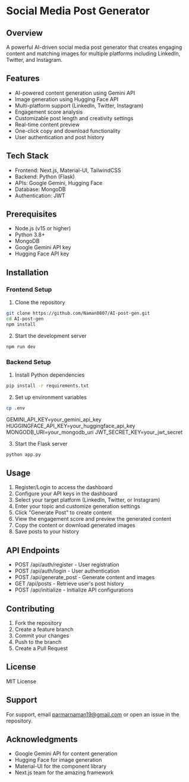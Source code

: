 # Social Media Post Generator

## Overview

A powerful AI-driven social media post generator that creates engaging content and matching images for multiple platforms including LinkedIn, Twitter, and Instagram.

## Features

- AI-powered content generation using Gemini API
- Image generation using Hugging Face API
- Multi-platform support (LinkedIn, Twitter, Instagram)
- Engagement score analysis
- Customizable post length and creativity settings
- Real-time content preview
- One-click copy and download functionality
- User authentication and post history

## Tech Stack

- Frontend: Next.js, Material-UI, TailwindCSS
- Backend: Python (Flask)
- APIs: Google Gemini, Hugging Face
- Database: MongoDB
- Authentication: JWT

## Prerequisites

- Node.js (v15 or higher)
- Python 3.8+
- MongoDB
- Google Gemini API key
- Hugging Face API key

## Installation

### Frontend Setup

1. Clone the repository

```bash
git clone https://github.com/Naman0807/AI-post-gen.git
cd AI-post-gen
npm install
```

2. Start the development server

```bash
npm run dev
```

### Backend Setup

1. Install Python dependencies

```bash
pip install -r requirements.txt
```

2. Set up environment variables

```bash
cp .env
```

GEMINI_API_KEY=your_gemini_api_key
HUGGINGFACE_API_KEY=your_huggingface_api_key
MONGODB_URI=your_mongodb_uri
JWT_SECRET_KEY=your_jwt_secret

3. Start the Flask server

```bash
python app.py
```

## Usage

1. Register/Login to access the dashboard
2. Configure your API keys in the dashboard
3. Select your target platform (LinkedIn, Twitter, or Instagram)
4. Enter your topic and customize generation settings
5. Click "Generate Post" to create content
6. View the engagement score and preview the generated content
7. Copy the content or download generated images
8. Save posts to your history

## API Endpoints

- POST /api/auth/register - User registration
- POST /api/auth/login - User authentication
- POST /api/generate_post - Generate content and images
- GET /api/posts - Retrieve user's post history
- POST /api/initialize - Initialize API configurations

## Contributing

1. Fork the repository
2. Create a feature branch
3. Commit your changes
4. Push to the branch
5. Create a Pull Request

## License

MIT License

## Support

For support, email parmarnaman19@gmail.com or open an issue in the repository.

## Acknowledgments

- Google Gemini API for content generation
- Hugging Face for image generation
- Material-UI for the component library
- Next.js team for the amazing framework
